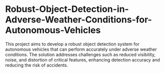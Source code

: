 # Robust-Object-Detection-in-Adverse-Weather-Conditions-for-Autonomous-Vehicles
This project aims to develop a robust object detection system for autonomous vehicles that can perform accurately under adverse weather conditions. The solution addresses challenges such as reduced visibility, noise, and distortion of critical features, enhancing detection accuracy and reducing the risk of accidents.
